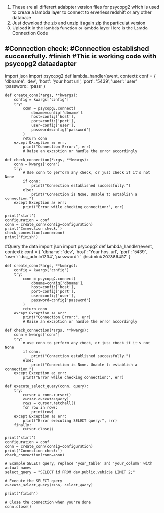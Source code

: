 1. These are all different adabpter version files for psycopg2 which is used to create a lambda layer to connect to erverless redshift or any other database
2. Just download the zip and unzip it again zip the particulat version
3. Upload it in the lambda function or lambda layer
   Here is the Lamda Connection Code   

#Connection check:
#Connection established successfully.
#finish
#This is working code with psycopg2 dataadapter 
----------------------------------------------- 
import json
import psycopg2
def lambda_handler(event, context):
    conf = {
        'dbname': 'dev',
        'host': 'your host url',
        'port': '5439',
        'user': 'user',
        'password': 'pass'
    }
 
    def create_conn(*args, **kwargs):
        config = kwargs['config']
        try:
            conn = psycopg2.connect(
                dbname=config['dbname'],
                host=config['host'],
                port=config['port'],
                user=config['user'],
                password=config['password']
            )
            return conn
        except Exception as err:
            print("Connection Error:", err)
            # Raise an exception or handle the error accordingly
 
    def check_connection(*args, **kwargs):
        conn = kwargs['conn']
        try:
            # Use conn to perform any check, or just check if it's not None
            if conn:
                print("Connection established successfully.")
            else:
                print("Connection is None. Unable to establish a connection.")
        except Exception as err:
            print("Error while checking connection:", err)
 
    print('start')
    configuration = conf
    conn = create_conn(config=configuration)
    print('Connection check:')
    check_connection(conn=conn)
    print('finish')


#Query the data
import json
import psycopg2
def lambda_handler(event, context):
    conf = {
        'dbname': 'dev',
        'host': 'Your host url',
        'port': '5439',
        'user': 'dsg_admin1234',
        'password': 'hjhsdmin#202386457'
    }

    def create_conn(*args, **kwargs):
        config = kwargs['config']
        try:
            conn = psycopg2.connect(
                dbname=config['dbname'],
                host=config['host'],
                port=config['port'],
                user=config['user'],
                password=config['password']
            )
            return conn
        except Exception as err:
            print("Connection Error:", err)
            # Raise an exception or handle the error accordingly

    def check_connection(*args, **kwargs):
        conn = kwargs['conn']
        try:
            # Use conn to perform any check, or just check if it's not None
            if conn:
                print("Connection established successfully.")
            else:
                print("Connection is None. Unable to establish a connection.")
        except Exception as err:
            print("Error while checking connection:", err)

    def execute_select_query(conn, query):
        try:
            cursor = conn.cursor()
            cursor.execute(query)
            rows = cursor.fetchall()
            for row in rows:
                print(row)
        except Exception as err:
            print("Error executing SELECT query:", err)
        finally:
            cursor.close()

    print('start')
    configuration = conf
    conn = create_conn(config=configuration)
    print('Connection check:')
    check_connection(conn=conn)

    # Example SELECT query, replace 'your_table' and 'your_column' with actual names
    select_query = "SELECT id FROM dev.public.vehicle LIMIT 2;"

    # Execute the SELECT query
    execute_select_query(conn, select_query)

    print('finish')

    # Close the connection when you're done
    conn.close()
